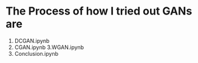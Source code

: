 # The Process of how I tried out GANs are 
1. DCGAN.ipynb
2. CGAN.ipynb
3.WGAN.ipynb
4. Conclusion.ipynb